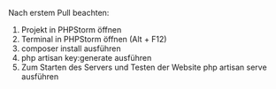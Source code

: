 Nach erstem Pull beachten:

1. Projekt in PHPStorm öffnen
2. Terminal in PHPStorm öffnen (Alt + F12)
3. composer install ausführen
4. php artisan key:generate ausführen
5. Zum Starten des Servers und Testen der Website php artisan serve ausführen